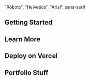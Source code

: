 "Roboto", "Helvetica", "Arial", sans-serif

## Getting Started

## Learn More

## Deploy on Vercel

## Portfolio Stuff


